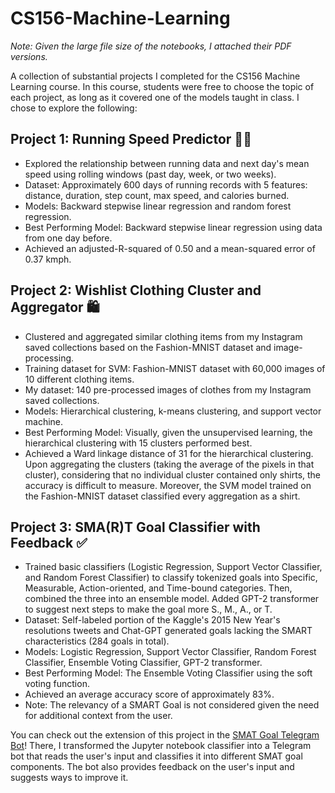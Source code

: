# CS156-Machine-Learning

_Note: Given the large file size of the notebooks, I attached their PDF versions._

A collection of substantial projects I completed for the CS156 Machine Learning course. In this course, students were free to choose the topic of each project, as long as it covered one of the models taught in class. I chose to explore the following:

## Project 1: Running Speed Predictor 🏃‍♀️
* Explored the relationship between running data and next day's mean speed using rolling windows (past day, week, or two weeks).
* Dataset: Approximately 600 days of running records with 5 features: distance, duration, step count, max speed, and calories burned.
* Models: Backward stepwise linear regression and random forest regression.
* Best Performing Model: Backward stepwise linear regression using data from one day before.
* Achieved an adjusted-R-squared of 0.50 and a mean-squared error of 0.37 kmph.

## Project 2: Wishlist Clothing Cluster and Aggregator 🛍️
* Clustered and aggregated similar clothing items from my Instagram saved collections based on the Fashion-MNIST dataset and image-processing.
* Training dataset for SVM: Fashion-MNIST dataset with 60,000 images of 10 different clothing items.
* My dataset: 140 pre-processed images of clothes from my Instagram saved collections.
* Models: Hierarchical clustering, k-means clustering, and support vector machine.
* Best Performing Model: Visually, given the unsupervised learning, the hierarchical clustering with 15 clusters performed best.
* Achieved a Ward linkage distance of 31 for the hierarchical clustering. Upon aggregating the clusters (taking the average of the pixels in that cluster), considering that no individual cluster contained only shirts, the accuracy is difficult to measure. Moreover, the SVM model trained on the Fashion-MNIST dataset classified every aggregation as a shirt.

## Project 3: SMA(R)T Goal Classifier with Feedback ✅
* Trained basic classifiers (Logistic Regression, Support Vector Classifier, and Random Forest Classifier) to classify tokenized goals into Specific, Measurable, Action-oriented, and Time-bound categories. Then, combined the three into an ensemble model. Added GPT-2 transformer to suggest next steps to make the goal more S., M., A., or T.
* Dataset: Self-labeled portion of the Kaggle's 2015 New Year's resolutions tweets and Chat-GPT generated goals lacking the SMART characteristics (284 goals in total).
* Models: Logistic Regression, Support Vector Classifier, Random Forest Classifier, Ensemble Voting Classifier, GPT-2 transformer.
* Best Performing Model: The Ensemble Voting Classifier using the soft voting function.
* Achieved an average accuracy score of approximately 83%.
* Note: The relevancy of a SMART Goal is not considered given the need for additional context from the user.

You can check out the extension of this project in the [SMAT Goal Telegram Bot](https://github.com/polinavishnev/SMAT-Goal-Telegram-Bot)! There, I transformed the Jupyter notebook classifier into a Telegram bot that reads the user's input and classifies it into different SMAT goal components. The bot also provides feedback on the user's input and suggests ways to improve it. 